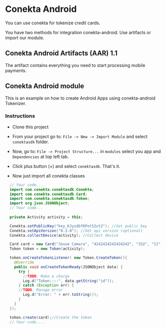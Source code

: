 # Conekta Android
You can use conekta for tokenize credit cards.

You have two methods for integration conekta-android. Use artifacts or import our module.

## Conekta Android Artifacts (AAR) 1.1
The artifact contains everything you need to start processing mobile payments.

## Conekta Android module

This is an example on how to create Android Apps using conekta-android Tokenizer.

### Instructions
- Clone this project

- From your project go to: ```File -> New -> Import Module``` and select ```conektasdk``` folder.

- Now, go to: ```File -> Project Structure...``` in ```modules``` select you app and ```Dependencies``` at top left tab.

- Click plus button (+) and select ```conektasdk```. That's it.

- Now just import all conekta classes


```java
  // Your code....
  import com.conekta.conektasdk.Conekta;
  import com.conekta.conektasdk.Card;
  import com.conekta.conektasdk.Token;
  import org.json.JSONObject;
  // Your code...
  
  private Activity activity = this;

  Conekta.setPublicKey("key_KJysdbf6PotS2ut2"); //Set public key
  Conekta.setApiVersion("0.3.0"); //Set api version (optional)
  Conekta.collectDevice(activity); //Collect device

  Card card = new Card("Josue Camara", "4242424242424242", "332", "11", "2017");
  Token token = new Token(activity);

  token.onCreateTokenListener( new Token.CreateToken(){
    @Override
    public void onCreateTokenReady(JSONObject data) {
      try {
        //TODO: Make a charge
        Log.d("Token::::", data.getString("id"));
      } catch (Exception err) {
      //TODO: Manage error
        Log.d("Error: " + err.toString());
      }
    }
  });

  token.create(card);//Create the token
  // Your code....
```
